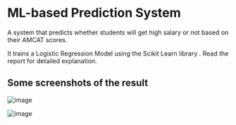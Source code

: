 # ML-based Prediction System

A system that predicts whether students will get high salary or not based on their AMCAT scores.

It trains a Logistic Regression Model using the Scikit Learn library .
Read the report for detailed explanation.

## Some screenshots of the result
![image](https://user-images.githubusercontent.com/55682219/102822262-b9081180-43fe-11eb-9a01-58d91da11780.png)

![image](https://user-images.githubusercontent.com/55682219/102822346-db019400-43fe-11eb-8d92-681b666137b4.png)

